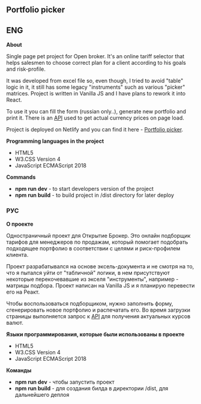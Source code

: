 ## Portfolio picker

## ENG

**About**

Single page pet project for Open broker. It's an online tariff selector that helps salesmen to choose correct plan for a client according to his goals and risk-profile.

It was developed from excel file so, even though, I tried to avoid "table" logic in it, it still has some legacy "instruments" such as various "picker" matrices. Project is written in Vanilla JS and I have plans to rework it into React.

To use it you can fill the form (russian only..), generate new portfolio and print it. There is an [API](https://openexchangerates.org/") used to get actual currency prices on page load.

Project is deployed on Netlify and you can find it here - [Portfolio picker](https://clever-euclid-38bbb1.netlify.app/ "Portfolio picker").

**Programming languages in the project**

- HTML5
- W3.CSS Version 4
- JavaScript ECMAScript 2018

**Commands**

- **npm run dev** - to start developers version of the project
- **npm run build** - to build project in /dist directory for later deploy

### РУС

**О проекте**

Одностраничный проект для Открытие Брокер. Это онлайн подборщик тарифов для менеджеров по продажам, который помогает подобрать подходящее портфолио в соответствии с целями и риск-профилем клиента.

Проект разрабатывался на основе эксель-документа и не смотря на то, что я пытался уйти от "табличной" логики, в нем присутствуют некоторые перекочевавшие из экселя "инструменты", например - матрицы подбора. Проект написан на Vanilla JS и я планирую перевести его на Реакт.

Чтобы воспользоваться подборщиком, нужно заполнить форму, сгенерировать новое портфолио и распечатать его. Во время загрузки страницы выполняется запрос к [API](https://openexchangerates.org/") для получения актуальных курсов валют.

**Языки программирования, которые были использованы в проекте**

- HTML5
- W3.CSS Version 4
- JavaScript ECMAScript 2018

**Команды**

- **npm run dev** - чтобы запустить проект
- **npm run build** - для создания билда в директории /dist, для дальнейшего деплоя
